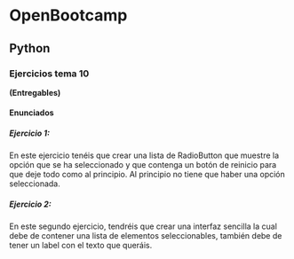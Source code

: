 # OpenBootcamp
## Python
### Ejercicios tema 10

**(Entregables)**

#### Enunciados 
##### Ejercicio 1:
En este ejercicio tenéis que crear una lista de RadioButton que muestre la opción que se ha seleccionado y que contenga un botón de reinicio para que deje todo como al principio.
Al principio no tiene que haber una opción seleccionada.

##### Ejercicio 2:
En este segundo ejercicio, tendréis que crear una interfaz sencilla la cual debe de contener una lista de elementos seleccionables, también debe de tener un label con el texto que queráis.